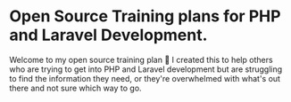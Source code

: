 # Open Source Training plans for PHP and Laravel Development.

Welcome to my open source training plan 🚀 I created this to help others who are trying to get into PHP and Laravel development but are struggling to find the information they need, or they're overwhelmed with what's out there and not sure which way to go.
